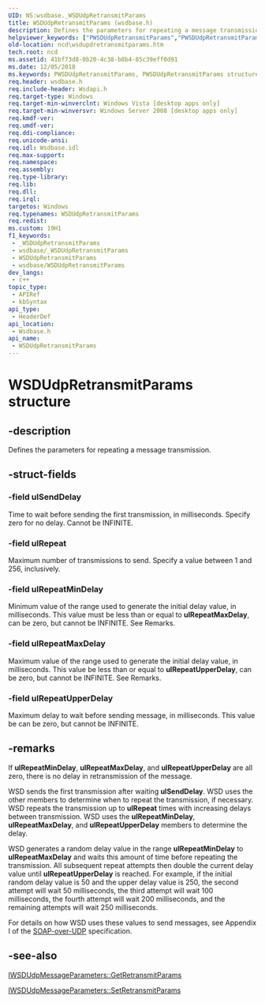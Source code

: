 ```yaml
---
UID: NS:wsdbase._WSDUdpRetransmitParams
title: WSDUdpRetransmitParams (wsdbase.h)
description: Defines the parameters for repeating a message transmission.
helpviewer_keywords: ["PWSDUdpRetransmitParams","PWSDUdpRetransmitParams structure pointer","WSDUdpRetransmitParams","WSDUdpRetransmitParams structure","_WSDUdpRetransmitParams","ncd.wsdupdretransmitparams","wsdbase/PWSDUdpRetransmitParams","wsdbase/WSDUdpRetransmitParams"]
old-location: ncd\wsdupdretransmitparams.htm
tech.root: ncd
ms.assetid: 41bf73d8-0b20-4c38-b8b4-85c39eff0d91
ms.date: 12/05/2018
ms.keywords: PWSDUdpRetransmitParams, PWSDUdpRetransmitParams structure pointer, WSDUdpRetransmitParams, WSDUdpRetransmitParams structure, _WSDUdpRetransmitParams, ncd.wsdupdretransmitparams, wsdbase/PWSDUdpRetransmitParams, wsdbase/WSDUdpRetransmitParams
req.header: wsdbase.h
req.include-header: Wsdapi.h
req.target-type: Windows
req.target-min-winverclnt: Windows Vista [desktop apps only]
req.target-min-winversvr: Windows Server 2008 [desktop apps only]
req.kmdf-ver: 
req.umdf-ver: 
req.ddi-compliance: 
req.unicode-ansi: 
req.idl: Wsdbase.idl
req.max-support: 
req.namespace: 
req.assembly: 
req.type-library: 
req.lib: 
req.dll: 
req.irql: 
targetos: Windows
req.typenames: WSDUdpRetransmitParams
req.redist: 
ms.custom: 19H1
f1_keywords:
 - _WSDUdpRetransmitParams
 - wsdbase/_WSDUdpRetransmitParams
 - WSDUdpRetransmitParams
 - wsdbase/WSDUdpRetransmitParams
dev_langs:
 - c++
topic_type:
 - APIRef
 - kbSyntax
api_type:
 - HeaderDef
api_location:
 - Wsdbase.h
api_name:
 - WSDUdpRetransmitParams
---
```


# WSDUdpRetransmitParams structure


## -description

Defines the parameters for repeating a message transmission.

## -struct-fields

### -field ulSendDelay

Time to wait before sending the first transmission, in milliseconds. Specify zero for no delay. Cannot be INFINITE.

### -field ulRepeat

Maximum number of transmissions to send. Specify a value between 1 and 256, inclusively.

### -field ulRepeatMinDelay

Minimum value of the range used to generate the initial delay value, in milliseconds. This value must be less than or equal to <b>ulRepeatMaxDelay</b>, can be zero, but cannot be INFINITE. See Remarks.

### -field ulRepeatMaxDelay

Maximum value of the range used to generate the initial delay value, in milliseconds. This value be less than or equal to <b>ulRepeatUpperDelay</b>, can be zero, but cannot be INFINITE. See Remarks.

### -field ulRepeatUpperDelay

Maximum delay to wait before sending message, in milliseconds. This value be can be zero, but cannot be INFINITE.

## -remarks

If <b>ulRepeatMinDelay</b>, <b>ulRepeatMaxDelay</b>, and <b>ulRepeatUpperDelay</b> are all zero, there is no delay in retransmission of the message.

WSD sends the first transmission after waiting <b>ulSendDelay</b>. WSD uses the other members to determine when to repeat the transmission, if necessary. WSD repeats the transmission up to <b>ulRepeat</b> times with increasing delays between transmission. WSD uses the <b>ulRepeatMinDelay</b>, <b>ulRepeatMaxDelay</b>, and <b>ulRepeatUpperDelay</b> members to determine the delay. 

WSD generates a random delay value in the range <b>ulRepeatMinDelay</b> to <b>ulRepeatMaxDelay</b> and waits this amount of time before repeating the transmission. All subsequent repeat attempts then double the current delay value until <b>ulRepeatUpperDelay</b> is reached. For example, if the initial random delay value is 50 and the upper delay value is 250, the second attempt will wait 50 milliseconds, the third attempt will wait 100 milliseconds, the fourth attempt will wait 200 milliseconds, and the remaining attempts will wait 250 milliseconds.

For details on how WSD uses these values to send messages, see Appendix I of the <a href="https://schemas.xmlsoap.org/ws/2004/09/soap-over-udp/">SOAP-over-UDP</a> specification.

## -see-also

<a href="/windows/desktop/api/wsdbase/nf-wsdbase-iwsdudpmessageparameters-getretransmitparams">IWSDUdpMessageParameters::GetRetransmitParams</a>



<a href="/windows/desktop/api/wsdbase/nf-wsdbase-iwsdudpmessageparameters-setretransmitparams">IWSDUdpMessageParameters::SetRetransmitParams</a>